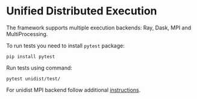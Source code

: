 # Unified Distributed Execution

The framework supports multiple execution backends: Ray, Dask, MPI and MultiProcessing.

To run tests you need to install ``pytest`` package:

```
pip install pytest
```
Run tests using command:
```
pytest unidist/test/
```

For unidist MPI backend follow additional [instructions](unidist/core/backends/mpi/README.md).
